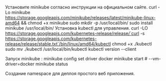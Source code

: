 Установите minikube согласно инструкции на официальном сайте.
curl -Lo minikube https://storage.googleapis.com/minikube/releases/latest/minikube-linux-amd64 && chmod +x minikube
sudo mkdir -p /usr/local/bin/
sudo install minikube /usr/local/bin/
Установка kubectl для управления.
curl -LO https://storage.googleapis.com/kubernetes-release/release/`curl -s https://storage.googleapis.com/kubernetes-release/release/stable.txt`/bin/linux/amd64/kubectl
chmod +x ./kubectl
sudo mv ./kubectl /usr/local/bin/kubectl
kubectl version --client

Запуск minikube :
minikube config set driver docker
minikube start # --vm-driver=docker
minikube status

Создание namespace для деплоя простого веб приложения.

